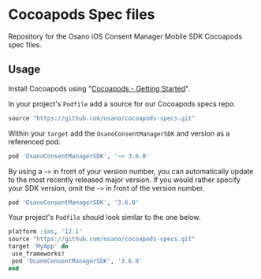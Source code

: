 # Cocoapods Spec files

Repository for the Osano iOS Consent Manager Mobile SDK Cocoapods spec files.

## Usage

Install Cocoapods using "[Cocoapods - Getting Started](https://guides.cocoapods.org/using/getting-started.html)".

In your project's `Podfile` add a source for our Cocoapods specs repo.

```Ruby
source "https://github.com/osano/cocoapods-specs.git"
```

Within your `target` add the `OsanoConsentManagerSDK` and version as a referenced pod.

```Ruby
pod 'OsanoConsentManagerSDK', '~> 3.6.0'
```

By using a `~>` in front of your version number, you can automatically update to the most recently released major version. If you would rather specify your SDK version, omit the `~>` in front of the version number.

```Ruby
pod 'OsanoConsentManagerSDK', '3.6.0'
```

Your project's `Podfile` should look similar to the one below.

```Ruby
platform :ios, '12.1'
source "https://github.com/osano/cocoapods-specs.git"
target 'MyApp' do
 use_frameworks!
 pod 'OsanoConsentManagerSDK', '3.6.0'
end
```
